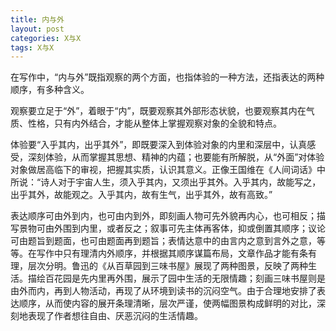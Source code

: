 ```yaml
---
title: 内与外
layout: post
categories: X与X
tags: X与X
---
```


在写作中，“内与外”既指观察的两个方面，也指体验的一种方法，还指表达的两种顺序，有多种含义。

观察要立足于“外”，着眼于“内”，既要观察其外部形态状貌，也要观察其内在气质、性格，只有内外结合，才能从整体上掌握观察对象的全貌和特点。

体验要“入乎其内，出乎其外”，即既要深入到体验对象的内里和深层中，认真感受，深刻体验，从而掌握其思想、精神的内蕴；也要能有所解脱，从“外面”对体验对象做居高临下的审视，把握其实质，认识其意义。正像王国维在《人间词话》中所说：“诗人对于宇宙人生，须入乎其内，又须出乎其外。入乎其内，故能写之，出乎其外，故能观之。入乎其内，故有生气，出乎其外，故有高致。”

表达顺序可由外到内，也可由内到外，即刻画人物可先外貌再内心，也可相反；描写景物可由外围到内里，或者反之；叙事可先主体再客体，抑或倒置其顺序；议论可由题旨到题面，也可由题面再到题旨；表情达意中的由言内之意到言外之意，等等。在写作中只有理清内外顺序，并根据其顺序谋篇布局，文章作品才能有条有理，层次分明。鲁迅的《从百草园到三味书屋》展现了两种图景，反映了两种生活。描绘百花园是先内里再外围，展示了园中生活的无限情趣；刻画三味书屋则是由外而内，再到人物活动，再现了从环境到读书的沉闷空气。由于合理地安排了表达顺序，从而使内容的展开条理清晰，层次严谨，使两幅图景构成鲜明的对比，深刻地表现了作者想往自由、厌恶沉闷的生活情趣。 